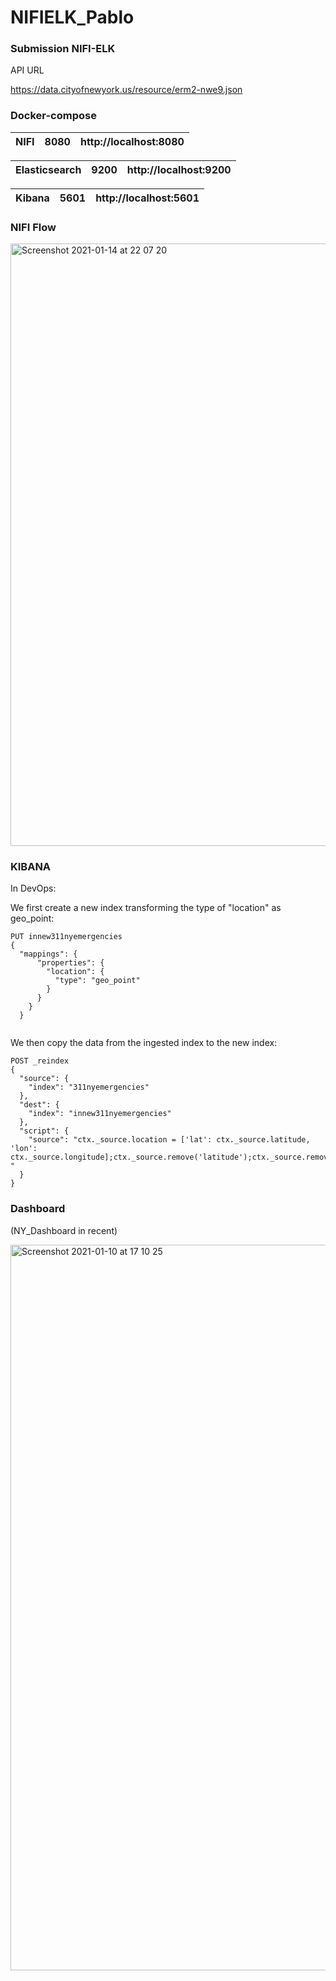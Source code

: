 # NIFIELK_Pablo

### Submission NIFI-ELK

API URL

https://data.cityofnewyork.us/resource/erm2-nwe9.json

### Docker-compose

| NIFI | 8080 | http://localhost:8080 |
|:----:|------|------------------------|

| Elasticsearch | 9200 | http://localhost:9200 |
|:-------------:|------|-----------------------|

| Kibana | 5601 | http://localhost:5601 |
|:----:|------|------------------------|


### NIFI Flow

<img width="964" alt="Screenshot 2021-01-14 at 22 07 20" src="https://user-images.githubusercontent.com/71548024/104651379-d9528580-56b7-11eb-8fc4-a98e59e86276.png">

### KIBANA

In DevOps:

We first create a new index transforming the type of "location" as geo_point:

```
PUT innew311nyemergencies
{
  "mappings": {
      "properties": {
        "location": {
          "type": "geo_point"
        }
      }
    }
  }
  
```
We then copy the data from the ingested index to the new index:

```
POST _reindex
{
  "source": {
    "index": "311nyemergencies"
  },
  "dest": {
    "index": "innew311nyemergencies"
  },
  "script": {
    "source": "ctx._source.location = ['lat': ctx._source.latitude, 'lon': ctx._source.longitude];ctx._source.remove('latitude');ctx._source.remove('longitude'); "
  }
}
```
### Dashboard 

(NY_Dashboard in recent)

<img width="1161" alt="Screenshot 2021-01-10 at 17 10 25" src="https://user-images.githubusercontent.com/71548024/104128253-cc0b6300-5366-11eb-85d6-4a535c6e01e7.png">
